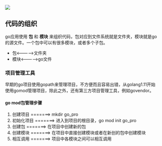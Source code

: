
<BlogInfo id="1236" title="golang学习笔记系列之go语言代码的组织" author="白日梦想猿" pv=0 read_times=0 pre_cost_time=21 category="golang" tag_list="['golang']" create_time="2022.09.10 17:33:14.948806" update_time="2022.09.13 19:59:17" />

![](https://gimg2.baidu.com/image_search/src=http%3A%2F%2Fp8.itc.cn%2Fq_70%2Fimages03%2F20210221%2Fd778753d6a0d4ab9b685aaf362810c0d.gif&refer=http%3A%2F%2Fp8.itc.cn&app=2002&size=f9999,10000&q=a80&n=0&g=0n&fmt=auto?sec=1665661975&t=37860c72d333426b69c936abcb7d5473)

## 代码的组织

go应用使用 **包** 和 **模块** 来组织代码，包对应到文件系统就是文件夹，模块就是go的源文件。一个包中可以有很多模块，或者多个子包。

  * 包<\----->文件夹
  * 模块<\----->go文件

### 项目管理工具

早期的go项目使用gopath来管理项目，不方便而且容易出错，从golang1.11开始使用gomod管理项目，除此之外，还有第三方项目管理工具，例如govendor。

#### go mod包管理步骤

  1. 创建项目     =======>       mkdir go_pro
  2. 初始化项目 =======>       进入到项目的根目录，go mod init go_pro
  3. 创建包         =======>       在项目中创建新的包
  4. 创建模块     =======>       在项目中直接创建模块或者在新创的包中创建模块
  5. 相互调用     =======>       项目中各模块之间可以相互调用


